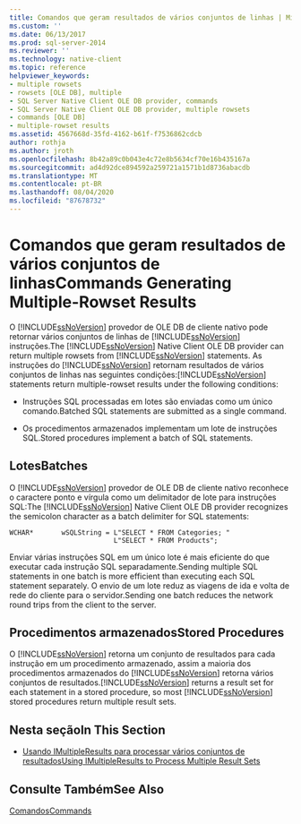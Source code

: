```yaml
---
title: Comandos que geram resultados de vários conjuntos de linhas | Microsoft Docs
ms.custom: ''
ms.date: 06/13/2017
ms.prod: sql-server-2014
ms.reviewer: ''
ms.technology: native-client
ms.topic: reference
helpviewer_keywords:
- multiple rowsets
- rowsets [OLE DB], multiple
- SQL Server Native Client OLE DB provider, commands
- SQL Server Native Client OLE DB provider, multiple rowsets
- commands [OLE DB]
- multiple-rowset results
ms.assetid: 4567668d-35fd-4162-b61f-f7536862cdcb
author: rothja
ms.author: jroth
ms.openlocfilehash: 8b42a89c0b043e4c72e8b5634cf70e16b435167a
ms.sourcegitcommit: ad4d92dce894592a259721a1571b1d8736abacdb
ms.translationtype: MT
ms.contentlocale: pt-BR
ms.lasthandoff: 08/04/2020
ms.locfileid: "87678732"
---
```

# <a name="commands-generating-multiple-rowset-results"></a><span data-ttu-id="bc14a-102">Comandos que geram resultados de vários conjuntos de linhas</span><span class="sxs-lookup"><span data-stu-id="bc14a-102">Commands Generating Multiple-Rowset Results</span></span>
  <span data-ttu-id="bc14a-103">O [!INCLUDE[ssNoVersion](../../includes/ssnoversion-md.md)] provedor de OLE DB de cliente nativo pode retornar vários conjuntos de linhas de [!INCLUDE[ssNoVersion](../../includes/ssnoversion-md.md)] instruções.</span><span class="sxs-lookup"><span data-stu-id="bc14a-103">The [!INCLUDE[ssNoVersion](../../includes/ssnoversion-md.md)] Native Client OLE DB provider can return multiple rowsets from [!INCLUDE[ssNoVersion](../../includes/ssnoversion-md.md)] statements.</span></span> <span data-ttu-id="bc14a-104">As instruções do [!INCLUDE[ssNoVersion](../../includes/ssnoversion-md.md)] retornam resultados de vários conjuntos de linhas nas seguintes condições:</span><span class="sxs-lookup"><span data-stu-id="bc14a-104">[!INCLUDE[ssNoVersion](../../includes/ssnoversion-md.md)] statements return multiple-rowset results under the following conditions:</span></span>  
  
-   <span data-ttu-id="bc14a-105">Instruções SQL processadas em lotes são enviadas como um único comando.</span><span class="sxs-lookup"><span data-stu-id="bc14a-105">Batched SQL statements are submitted as a single command.</span></span>  
  
-   <span data-ttu-id="bc14a-106">Os procedimentos armazenados implementam um lote de instruções SQL.</span><span class="sxs-lookup"><span data-stu-id="bc14a-106">Stored procedures implement a batch of SQL statements.</span></span>  
  
## <a name="batches"></a><span data-ttu-id="bc14a-107">Lotes</span><span class="sxs-lookup"><span data-stu-id="bc14a-107">Batches</span></span>  
 <span data-ttu-id="bc14a-108">O [!INCLUDE[ssNoVersion](../../includes/ssnoversion-md.md)] provedor de OLE DB de cliente nativo reconhece o caractere ponto e vírgula como um delimitador de lote para instruções SQL:</span><span class="sxs-lookup"><span data-stu-id="bc14a-108">The [!INCLUDE[ssNoVersion](../../includes/ssnoversion-md.md)] Native Client OLE DB provider recognizes the semicolon character as a batch delimiter for SQL statements:</span></span>  
  
```  
WCHAR*       wSQLString = L"SELECT * FROM Categories; "  
                          L"SELECT * FROM Products";  
```  
  
 <span data-ttu-id="bc14a-109">Enviar várias instruções SQL em um único lote é mais eficiente do que executar cada instrução SQL separadamente.</span><span class="sxs-lookup"><span data-stu-id="bc14a-109">Sending multiple SQL statements in one batch is more efficient than executing each SQL statement separately.</span></span> <span data-ttu-id="bc14a-110">O envio de um lote reduz as viagens de ida e volta de rede do cliente para o servidor.</span><span class="sxs-lookup"><span data-stu-id="bc14a-110">Sending one batch reduces the network round trips from the client to the server.</span></span>  
  
## <a name="stored-procedures"></a><span data-ttu-id="bc14a-111">Procedimentos armazenados</span><span class="sxs-lookup"><span data-stu-id="bc14a-111">Stored Procedures</span></span>  
 <span data-ttu-id="bc14a-112">O [!INCLUDE[ssNoVersion](../../includes/ssnoversion-md.md)] retorna um conjunto de resultados para cada instrução em um procedimento armazenado, assim a maioria dos procedimentos armazenados do [!INCLUDE[ssNoVersion](../../includes/ssnoversion-md.md)] retorna vários conjuntos de resultados.</span><span class="sxs-lookup"><span data-stu-id="bc14a-112">[!INCLUDE[ssNoVersion](../../includes/ssnoversion-md.md)] returns a result set for each statement in a stored procedure, so most [!INCLUDE[ssNoVersion](../../includes/ssnoversion-md.md)] stored procedures return multiple result sets.</span></span>  
  
## <a name="in-this-section"></a><span data-ttu-id="bc14a-113">Nesta seção</span><span class="sxs-lookup"><span data-stu-id="bc14a-113">In This Section</span></span>  
  
-   [<span data-ttu-id="bc14a-114">Usando IMultipleResults para processar vários conjuntos de resultados</span><span class="sxs-lookup"><span data-stu-id="bc14a-114">Using IMultipleResults to Process Multiple Result Sets</span></span>](using-imultipleresults-to-process-multiple-result-sets.md)  
  
## <a name="see-also"></a><span data-ttu-id="bc14a-115">Consulte Também</span><span class="sxs-lookup"><span data-stu-id="bc14a-115">See Also</span></span>  
 [<span data-ttu-id="bc14a-116">Comandos</span><span class="sxs-lookup"><span data-stu-id="bc14a-116">Commands</span></span>](commands.md)  
  
  
